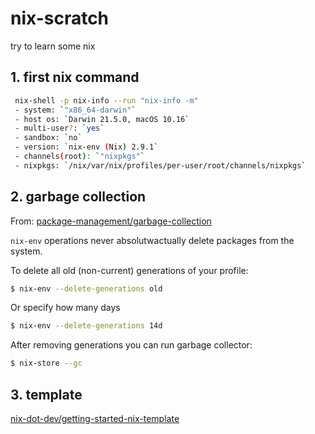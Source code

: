 # nix-scratch
try to learn some nix

## 1. first nix command

```sh
 nix-shell -p nix-info --run "nix-info -m"
 - system: `"x86_64-darwin"`
 - host os: `Darwin 21.5.0, macOS 10.16`
 - multi-user?: `yes`
 - sandbox: `no`
 - version: `nix-env (Nix) 2.9.1`
 - channels(root): `"nixpkgs"`
 - nixpkgs: `/nix/var/nix/profiles/per-user/root/channels/nixpkgs`
```

## 2. garbage collection

From: [package-management/garbage-collection](https://nixos.org/manual/nix/stable/package-management/garbage-collection.html)

`nix-env` operations never absolutwactually delete packages from the system.

To delete all old (non-current) generations of your profile:

```sh
$ nix-env --delete-generations old
```

Or specify how many days

```sh
$ nix-env --delete-generations 14d
```

After removing generations you can run garbage collector:
```sh
$ nix-store --gc
```

## 3. template

[nix-dot-dev/getting-started-nix-template](https://github.com/nix-dot-dev/getting-started-nix-template)
